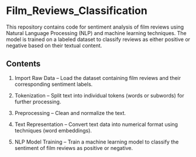 # Film_Reviews_Classification
This repository contains code for sentiment analysis of film reviews using Natural Language Processing (NLP) and machine learning techniques. The model is trained on a labeled dataset to classify reviews as either positive or negative based on their textual content.
## Contents
1. Import Raw Data – Load the dataset containing film reviews and their corresponding sentiment labels.

2. Tokenization – Split text into individual tokens (words or subwords) for further processing.

3. Preprocessing – Clean and normalize the text.

4. Text Representation – Convert text data into numerical format using techniques (word embeddings).

5. NLP Model Training – Train a machine learning model to classify the sentiment of film reviews as positive or negative.
